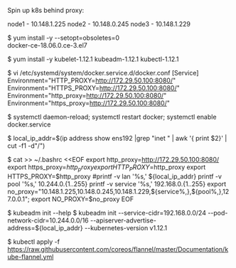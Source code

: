 Spin up k8s behind proxy:

node1 - 10.148.1.225
node2 - 10.148.0.245
node3 - 10.148.1.229


$ yum install -y --setopt=obsoletes=0 \
  docker-ce-18.06.0.ce-3.el7

$ yum install -y kubelet-1.12.1 kubeadm-1.12.1 kubectl-1.12.1

$ vi /etc/systemd/system/docker.service.d/docker.conf
[Service]
Environment="HTTP_PROXY=http://172.29.50.100:8080/"
Environment="HTTPS_PROXY=http://172.29.50.100:8080/"
Environment="http_proxy=http://172.29.50.100:8080/"
Environment="https_proxy=http://172.29.50.100:8080/"

$ systemctl daemon-reload; systemctl restart docker; systemctl enable docker.service

$ local_ip_addr=$(ip address show ens192 |grep "inet " | awk '{ print $2}' | cut -f1 -d"/")

$ cat >> ~/.bashrc <<EOF
export http_proxy=http://172.29.50.100:8080/
export https_proxy=$http_proxy
export HTTP_PROXY=$http_proxy
export HTTPS_PROXY=$http_proxy
#printf -v lan '%s,' ${local_ip_addr}
printf -v pool '%s,' 10.244.0.{1..255}
printf -v service '%s,' 192.168.0.{1..255}
export no_proxy="10.148.1.225,10.148.0.245,10.148.1.229,${service%,},${pool%,},127.0.0.1";
export NO_PROXY=$no_proxy
EOF

$ kubeadm init --help
$ kubeadm init --service-cidr=192.168.0.0/24 --pod-network-cidr=10.244.0.0/16 --apiserver-advertise-address=${local_ip_addr} --kubernetes-version v1.12.1

$ kubectl apply -f https://raw.githubusercontent.com/coreos/flannel/master/Documentation/kube-flannel.yml